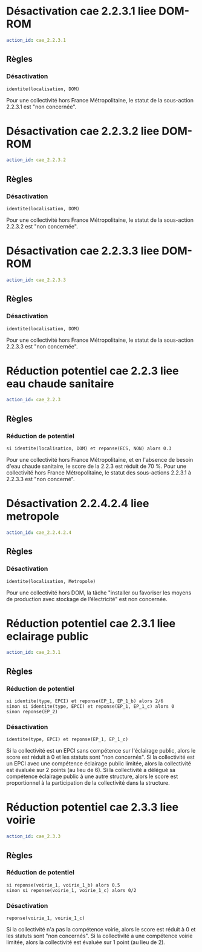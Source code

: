 # Désactivation cae 2.2.3.1 liee DOM-ROM
```yaml
action_id: cae_2.2.3.1
```
## Règles
### Désactivation
```formule
identite(localisation, DOM) 
```
Pour une collectivité hors France Métropolitaine, le statut de la sous-action 2.2.3.1 est "non concernée".

# Désactivation cae 2.2.3.2 liee DOM-ROM
```yaml
action_id: cae_2.2.3.2
```
## Règles
### Désactivation
```formule
identite(localisation, DOM) 
```
Pour une collectivité hors France Métropolitaine, le statut de la sous-action 2.2.3.2 est "non concernée".

# Désactivation cae 2.2.3.3 liee DOM-ROM
```yaml
action_id: cae_2.2.3.3
```
## Règles
### Désactivation
```formule
identite(localisation, DOM) 
```
Pour une collectivité hors France Métropolitaine, le statut de la sous-action 2.2.3.3 est "non concernée".

# Réduction potentiel cae 2.2.3 liee eau chaude sanitaire
```yaml
action_id: cae_2.2.3
```
## Règles
### Réduction de potentiel
```formule
si identite(localisation, DOM) et reponse(ECS, NON) alors 0.3
```
Pour une collectivité hors France Métropolitaine, et en l'absence de besoin d'eau chaude sanitaire, le score de la 2.2.3 est réduit de 70 %.
Pour une collectivité hors France Métropolitaine, le statut des sous-actions 2.2.3.1 à 2.2.3.3 est "non concerné".

# Désactivation 2.2.4.2.4 liee metropole
```yaml
action_id: cae_2.2.4.2.4
```
## Règles
### Désactivation
```formule
identite(localisation, Metropole)
```
Pour une collectivité hors DOM, la tâche "installer ou favoriser les moyens de production avec stockage de l’électricité" est non concernée.

# Réduction potentiel cae 2.3.1 liee eclairage public
```yaml
action_id: cae_2.3.1
```
## Règles
### Réduction de potentiel
```formule
si identite(type, EPCI) et reponse(EP_1, EP_1_b) alors 2/6
sinon si identite(type, EPCI) et reponse(EP_1, EP_1_c) alors 0
sinon reponse(EP_2)
```
### Désactivation
```formule
identite(type, EPCI) et reponse(EP_1, EP_1_c)
```
Si la collectivité est un EPCI sans compétence sur l'éclairage public, alors le score est réduit à 0 et les statuts sont "non concernés".
Si la collectivité est un EPCI avec une compétence éclairage public limitée, alors la collectivité est évaluée sur 2 points (au lieu de 6).
Si la collectivité a délégué sa compétence éclairage public à une autre structure, alors le score est proportionnel à la participation de la collectivité dans la structure.


# Réduction potentiel cae 2.3.3 liee voirie
```yaml
action_id: cae_2.3.3
```
## Règles
### Réduction de potentiel
```formule
si reponse(voirie_1, voirie_1_b) alors 0.5
sinon si reponse(voirie_1, voirie_1_c) alors 0/2
```
### Désactivation
```formule
reponse(voirie_1, voirie_1_c)
```
Si la collectivité n'a pas la compétence voirie, alors le score est réduit à 0 et les statuts sont "non concernés".
Si la collectivité a une compétence voirie limitée, alors la collectivité est évaluée sur 1 point (au lieu de 2).
